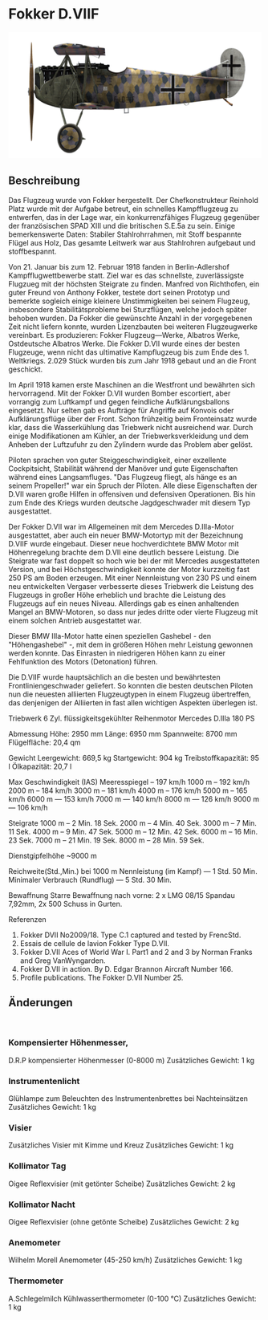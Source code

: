 ﻿# Fokker D.VIIF

![fokkerd7f](../images/fokkerd7f.png)

## Beschreibung

Das Flugzeug wurde von Fokker hergestellt. Der Chefkonstrukteur Reinhold Platz wurde mit der Aufgabe betreut, ein schnelles Kampfflugzeug zu entwerfen, das in der Lage war, ein konkurrenzfähiges Flugzeug gegenüber der französischen SPAD XIII und die britischen S.E.5a zu sein. Einige bemerkenswerte Daten: Stabiler Stahlrohrrahmen, mit Stoff bespannte Flügel aus Holz, Das gesamte Leitwerk war aus Stahlrohren aufgebaut und stoffbespannt.

Von 21. Januar bis zum 12. Februar 1918 fanden in Berlin-Adlershof Kampfflugwettbewerbe statt. Ziel war es das schnellste, zuverlässigste Flugzueg mit der höchsten Steigrate zu finden. Manfred von Richthofen, ein guter Freund von Anthony Fokker, testete dort seinen Prototyp und bemerkte sogleich einige kleinere Unstimmigkeiten bei seinem Flugzeug, insbesondere Stabilitätsprobleme bei Sturzflügen, welche jedoch später behoben wurden. Da Fokker die gewünschte Anzahl in der vorgegebenen Zeit nicht liefern konnte, wurden Lizenzbauten bei weiteren Flugzeugwerke vereinbart. Es produzieren: Fokker Flugzeug—Werke, Albatros Werke, Ostdeutsche Albatros Werke. Die Fokker D.VII wurde eines der besten Flugzeuge, wenn nicht das ultimative Kampflugzeug bis zum Ende des 1. Weltkriegs. 2.029 Stück wurden bis zum Jahr 1918 gebaut und an die Front geschickt.

Im April 1918 kamen erste Maschinen an die Westfront und bewährten sich hervorragend. Mit der Fokker D.VII wurden Bomber escortiert, aber vorrangig zum Luftkampf und gegen feindliche Aufklärungsballons eingesetzt. Nur selten gab es Aufträge für Angriffe auf Konvois oder Aufklärungsflüge über der Front. Schon frühzeitig beim Fronteinsatz wurde klar, dass die Wasserkühlung das Triebwerk nicht ausreichend war. Durch einige Modifikationen am Kühler, an der Triebwerksverkleidung und dem Anheben der Luftzufuhr zu den Zylindern wurde das Problem aber gelöst.

Piloten sprachen von guter Steiggeschwindigkeit, einer exzellente Cockpitsicht, Stabilität während der Manöver und gute Eigenschaften während eines Langsamfluges. "Das Flugzeug fliegt, als hänge es an seinem Propeller!" war ein Spruch der Piloten. Alle diese Eigenschaften der D.VII waren große Hilfen in offensiven und defensiven Operationen. Bis hin zum Ende des Kriegs wurden deutsche Jagdgeschwader mit diesem Typ ausgestattet.

Der Fokker D.VII war im Allgemeinen mit dem Mercedes D.IIIa-Motor ausgestattet, aber auch ein neuer BMW-Motortyp mit der Bezeichnung D.VIIF wurde eingebaut. Dieser neue hochverdichtete BMW Motor mit Höhenregelung brachte dem D.VII eine deutlich bessere Leistung. Die Steigrate war fast doppelt so hoch wie bei der mit Mercedes ausgestatteten Version, und bei Höchstgeschwindigkeit konnte der Motor kurzzeitig fast 250 PS am Boden erzeugen. Mit einer Nennleistung von 230 PS und einem neu entwickelten Vergaser verbesserte dieses Triebwerk die Leistung des Flugzeugs in großer Höhe erheblich und brachte die Leistung des Flugzeugs auf ein neues Niveau. Allerdings gab es einen anhaltenden Mangel an BMW-Motoren, so dass nur jedes dritte oder vierte Flugzeug mit einem solchen Antrieb ausgestattet war.

Dieser BMW IIIa-Motor hatte einen speziellen Gashebel - den "Höhengashebel" -, mit dem in größeren Höhen mehr Leistung gewonnen werden konnte. Das Einrasten in niedrigeren Höhen kann zu einer Fehlfunktion des Motors (Detonation) führen.

Die D.VIIF wurde hauptsächlich an die besten und bewährtesten Frontliniengeschwader geliefert. So konnten die besten deutschen Piloten nun die neuesten alliierten Flugzeugtypen in einem Flugzeug übertreffen, das denjenigen der Alliierten in fast allen wichtigen Aspekten überlegen ist.


Triebwerk
6 Zyl. flüssigkeitsgekühlter Reihenmotor Mercedes D.IIIa 180 PS

Abmessung
Höhe: 2950 mm
Länge: 6950 mm
Spannweite: 8700 mm
Flügelfläche: 20,4 qm

Gewicht
Leergewicht: 669,5 kg
Startgewicht: 904 kg
Treibstoffkapazität: 95 l
Ölkapazität: 20,7 l

Max Geschwindigkeit (IAS)
Meeresspiegel – 197 km/h
1000 m – 192 km/h
2000 m – 184 km/h
3000 m – 181 km/h
4000 m – 176 km/h
5000 m – 165 km/h
6000 m — 153 km/h
7000 m — 140 km/h
8000 m — 126 km/h
9000 m — 106 km/h

Steigrate
1000 m –  2 Min. 18 Sek.
2000 m –  4 Min. 40 Sek.
3000 m –  7 Min. 11 Sek.
4000 m –  9 Min. 47 Sek.
5000 m – 12 Min. 42 Sek.
6000 m – 16 Min. 23 Sek.
7000 m – 21 Min. 19 Sek.
8000 m – 28 Min. 59 Sek.

Dienstgipfelhöhe ~9000 m

Reichweite(Std.,Min.) bei 1000 m
Nennleistung (im Kampf)        — 1 Std. 50 Min.
Minimaler Verbrauch (Rundflug) — 5 Std. 30 Min.

Bewaffnung
Starre Bewaffnung nach vorne: 2 х LMG 08/15 Spandau 7,92mm, 2x 500 Schuss in Gurten.

Referenzen
1) Fokker DVII No2009/18. Type C.1 captured and tested by FrencStd.
2) Essais de cellule de lavion Fokker Type D.VII.
3) Fokker D.VII Aces of World War I. Part1 and 2 and 3 by Norman Franks and Greg VanWyngarden.
4) Fokker D.VII in action. By D. Edgar Brannon Aircraft Number 166.
5) Profile publications. The Fokker D.VII Number 25.

## Änderungen
﻿

### Kompensierter Höhenmesser,

D.R.P kompensierter Höhenmesser (0-8000 m)
Zusätzliches Gewicht: 1 kg
﻿

### Instrumentenlicht

Glühlampe zum Beleuchten des Instrumentenbrettes bei Nachteinsätzen
Zusätzliches Gewicht: 1 kg
﻿

### Visier

Zusätzliches Visier mit Kimme und Kreuz
Zusätzliches Gewicht: 1 kg
﻿

### Kollimator Tag

Oigee Reflexvisier (mit getönter Scheibe)
Zusätzliches Gewicht: 2 kg
﻿

### Kollimator Nacht

Oigee Reflexvisier (ohne getönte Scheibe)
Zusätzliches Gewicht: 2 kg
﻿

### Anemometer

Wilhelm Morell Anemometer (45-250 km/h)
Zusätzliches Gewicht: 1 kg
﻿

### Thermometer

A.Schlegelmilch Kühlwasserthermometer (0-100 °C)
Zusätzliches Gewicht: 1 kg
